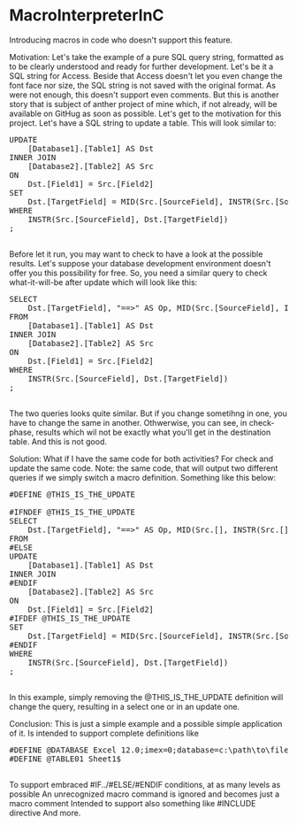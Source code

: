 # MacroInterpreterInC
Introducing macros in code who doesn't support this feature.

Motivation:
Let's take the example of a pure SQL query string, formatted as to be clearly understood and ready for further development.
Let's be it a SQL string for Access. Beside that Access doesn't let you even change the font face nor size, the SQL string is not saved with the original format. As were not enough, this doesn't support even comments. But this is another story that is subject of anther project of mine which, if not already, will be available on GitHug as soon as possible.
Let's get to the motivation for this project. Let's have a SQL string to update a table. This will look similar to:
<pre>
UPDATE
    [Database1].[Table1] AS Dst
INNER JOIN
    [Database2].[Table2] AS Src
ON
    Dst.[Field1] = Src.[Field2]
SET
    Dst.[TargetField] = MID(Src.[SourceField], INSTR(Src.[SourceField], Dst.[TargetField]))
WHERE
    INSTR(Src.[SourceField], Dst.[TargetField])
;
    </pre>
Before let it run, you may want to check to have a look at the possible results. Let's suppose your database development environment doesn't offer you this possibility for free.
So, you need a similar query to check what-it-will-be after update which will look like this:
<pre>
SELECT
    Dst.[TargetField], "==>" AS Op, MID(Src.[SourceField], INSTR(Src.[SourceField], Dst.[TargetField]))
FROM
    [Database1].[Table1] AS Dst
INNER JOIN
    [Database2].[Table2] AS Src
ON
    Dst.[Field1] = Src.[Field2]
WHERE
    INSTR(Src.[SourceField], Dst.[TargetField])
;
    </pre>
The two queries looks quite similar. But if you change sometihng in one, you have to change the same in another. Othwerwise, you can see, in check-phase, results which wil not be exactly what you'll get in the destination table. And this is not good.

Solution:
What if I have the same code for both activities? For check and update the same code. Note: the same code, that will output two different queries if we simply switch a macro definition. Something like this below:
<pre>
#DEFINE @THIS_IS_THE_UPDATE

#IFNDEF @THIS_IS_THE_UPDATE
SELECT
    Dst.[TargetField], "==>" AS Op, MID(Src.[<SourceField>], INSTR(Src.[<SourceField>], Dst.[<TargetField>]))
FROM
#ELSE
UPDATE
    [Database1].[Table1] AS Dst
INNER JOIN
#ENDIF
    [Database2].[Table2] AS Src
ON
    Dst.[Field1] = Src.[Field2]
#IFDEF @THIS_IS_THE_UPDATE
SET
    Dst.[TargetField] = MID(Src.[SourceField], INSTR(Src.[SourceField], Dst.[TargetField]))
#ENDIF
WHERE
    INSTR(Src.[SourceField], Dst.[TargetField])
;
    </pre>
In this example, simply removing the @THIS_IS_THE_UPDATE definition will change the query, resulting in a select one or in an update one.

Conclusion:
This is just a simple example and a possible simple application of it. Is intended to support complete definitions like
<pre>
#DEFINE @DATABASE Excel 12.0;imex=0;database=c:\path\to\filename.xls
#DEFINE @TABLE01 Sheet1$
    </pre>
To support embraced #IF../#ELSE/#ENDIF conditions, at as many levels as possible
An unrecognized macro command is ignored and becomes just a macro comment
Intended to support also something like #INCLUDE directive 
And more.

